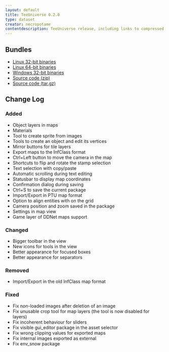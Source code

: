 ```yaml
---
layout: default
title: TeeUniverse 0.2.0
type: dataset
creator: necropotame
contentdescription: TeeUniverse release, including links to compressed distributions of their source codes and their binaries
---
```


## Bundles ##

* [Linux 32-bit binaries](https://github.com/teeuniverse/teeuniverse/releases/download/v0.2.0/teeuniverse-0.2.0-linux_x86.tar.gz)
* [Linux 64-bit binaries](https://github.com/teeuniverse/teeuniverse/releases/download/v0.2.0/teeuniverse-0.2.0-linux_x86_64.tar.gz)
* [Windows 32-bit binaries](https://github.com/teeuniverse/teeuniverse/releases/download/v0.2.0/teeuniverse-0.2.0-win32.zip)
* [Source code (zip)](https://github.com/teeuniverse/teeuniverse/archive/v0.2.0.zip)
* [Source code (tar.gz)](https://github.com/teeuniverse/teeuniverse/archive/v0.2.0.tar.gz)

## Change Log ##

### Added ### 
- Object layers in maps
- Materials
- Tool to create sprite from images
- Tools to create an object and edit its vertices
- Mirror buttons for tile layers
- Export maps to the InfClass format
- Ctrl+Left button to move the camera in the map
- Shortcuts to flip and rotate the stamp selection
- Text selection with copy/paste
- Automatic scrolling during text editing
- Statusbar to display map coordinates
- Confirmation dialog during saving
- Ctrl+S to save the current package
- Import/Export in PTU map format
- Option to align entities with on the grid
- Camera position and zoom saved in the package
- Settings in map view
- Game layer of DDNet maps support

### Changed ### 
- Bigger toolbar in the view
- New icons for tools in the view
- Better appearance for focused boxes
- Better appearance for separators

### Removed ###
- Import/Export in the old InfClass map format

### Fixed ### 
- Fix non-loaded images after deletion of an image
- Fix unusable crop tool for map layers (the tool is now disabled for layers)
- Fix incoherent behaviour for sliders
- Fix visible gui_editor package in the asset selector
- Fix wrong clipping values for exported maps
- Fix internal images exported as external
- Fix env_snow package

